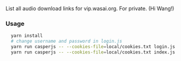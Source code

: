 List all audio download links for vip.wasai.org. For private. (Hi Wang!)

### Usage

```bash
  yarn install
  # change username and password in login.js
  yarn run casperjs -- --cookies-file=local/cookies.txt login.js
  yarn run casperjs -- --cookies-file=local/cookies.txt index.js
```
